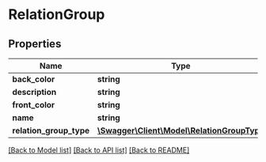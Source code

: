 # RelationGroup

## Properties
Name | Type | Description | Notes
------------ | ------------- | ------------- | -------------
**back_color** | **string** |  | [optional] 
**description** | **string** |  | [optional] 
**front_color** | **string** |  | [optional] 
**name** | **string** |  | [optional] 
**relation_group_type** | [**\Swagger\Client\Model\RelationGroupType**](RelationGroupType.md) |  | [optional] 

[[Back to Model list]](../README.md#documentation-for-models) [[Back to API list]](../README.md#documentation-for-api-endpoints) [[Back to README]](../README.md)


